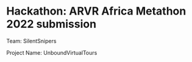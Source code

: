 # Hackathon: ARVR Africa Metathon 2022 submission
Team: SilentSnipers

Project Name: UnboundVirtualTours
